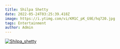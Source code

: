 ```yaml
---
title: Shilpa Shetty
date: 2022-05-24T03:25:39.418Z
image: https://i.ytimg.com/vi/KM1C_pK_G9E/hq720.jpg
tags: Entertainment
author: Admin
---
```

[![Shilpa_shetty](https://i.ytimg.com/vi/KM1C_pK_G9E/hq720.jpg)](https://dailynewz.xyz/video.php?v=KM1C_pK_G9E&t=Shilpa_shetty)